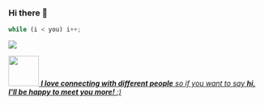 ### Hi there 👋

```javascript
while (i < you) i++; 
```

<a href="https://github.com/congdat850/congdat850">
  <img align="center" src="https://github-readme-stats.vercel.app/api/top-langs/?username=congdat850&hide=css,CMake,Handlebars,C++,html,tex&title_color=ffffff&text_color=c9cacc&icon_color=2bbc8a&bg_color=1d1f21&langs_count=5" />


<img src="https://media.giphy.com/media/LnQjpWaON8nhr21vNW/giphy.gif" width="60" /> <em><b>I love connecting with different people</b> so if you want to say <b>hi, I'll be happy to meet you more!</b> :)</em>
